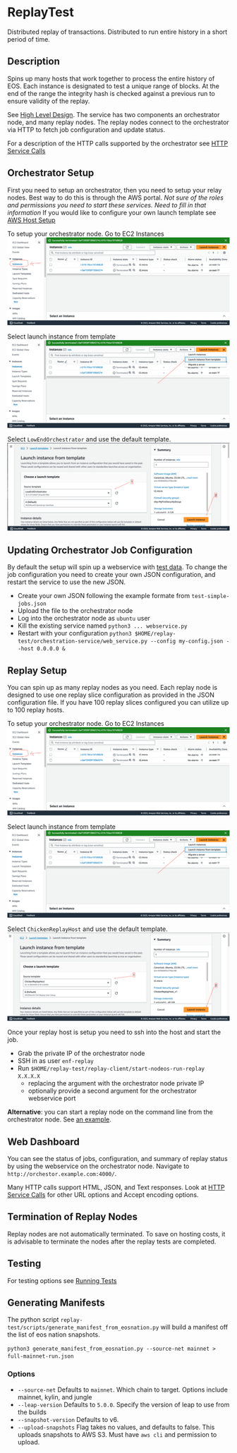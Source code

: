 # ReplayTest
Distributed replay of transactions. Distributed to run entire history in a short period of time.

## Description
Spins up many hosts that work together to process the entire history of EOS. Each instance is designated to test a unique range of blocks. At the end of the range the integrity hash is checked against a previous run to ensure validity of the replay.

See [High Level Design](docs/high-level-design.md). The service has two components an orchestrator node, and many replay nodes. The replay nodes connect to the orchestrator via HTTP to fetch job configuration and update status.

For a description of the HTTP calls supported by the orchestrator see [HTTP Service Calls](docs/http-service-calls.md)

## Orchestrator Setup
First you need to setup an orchestrator, then you need to setup your relay nodes. Best way to do this is through the AWS portal. *Not sure of the roles and permissions you need to start these services. Need to fill in that information* If you would like to configure your own launch template see [AWS Host Setup](docs/AWS-Host-Setup.md)

To setup your orchestrator node. Go to EC2 Instances
![EC2Instance](docs/images/CDEC2Instance.png)

Select launch instance from template
![LaunchTemplace](docs/images/CDLaunchTemplate.png)

Select `LowEndOrchestrator` and use the default template.
![OrchTemplaceSelect](docs/images/CDOrchTemplateSelect.png)

## Updating Orchestrator Job Configuration
By default the setup will spin up a webservice with [test data](meta-data/test-simple-jobs.json). To change the job configuration you need to create your own JSON configuration, and restart the service to use the new JSON.
- Create your own JSON following the example formate from `test-simple-jobs.json`
- Upload the file to the orchestrator node
- Log into the orchestrator node as `ubuntu` user
- Kill the existing service named `python3 ... webservice.py`
- Restart with your configuration `python3 $HOME/replay-test/orchestration-service/web_service.py --config my-config.json --host 0.0.0.0 &`

## Replay Setup
You can spin up as many replay nodes as you need. Each replay node is designed to use one replay slice configuration as provided in the JSON configuration file. If you have 100 replay slices configured you can utilize up to 100 replay hosts.

To setup your orchestrator node. Go to EC2 Instances
![CDEC2Instance](docs/images/CDEC2Instance.png)

Select launch instance from template
![LaunchTemplace](docs/images/CDLaunchTemplate.png)

Select `ChickenReplayHost` and use the default template.
![ReplayTemplaceSelect](docs/images/CDReplayTemplateSelect.png)

Once your replay host is setup you need to ssh into the host and start the job.
- Grab the private IP of the orchestrator node
- SSH in as user `enf-replay`
- Run `$HOME/replay-test/replay-client/start-nodeos-run-replay X.X.X.X`
   - replacing the argument with the orchestrator node private IP
   - optionally provide a second argument for the orchestrator webservice port

**Alternative**: you can start a replay node on the command line from the orchestrator node. See [an example](scripts/run-replay-instance.sh).

## Web Dashboard
You can see the status of jobs, configuration, and summary of replay status by using the webservice on the orchestrator node. Navigate to `http://orchestor.example.com:4000/`.

Many HTTP calls support HTML, JSON, and Text responses. Look at [HTTP Service Calls](docs/http-service-calls.md) for other URL options and Accept encoding options.

## Termination of Replay Nodes
Replay nodes are not automatically terminated. To save on hosting costs, it is advisable to terminate the nodes after the replay tests are completed.

## Testing
For testing options see [Running Tests](docs/running-tests.md)

## Generating Manifests
The python script `replay-test/scripts/generate_manifest_from_eosnation.py` will build a manifest off the list of eos nation snapshots.

`python3 generate_manifest_from_eosnation.py --source-net mainnet > full-mainnet-run.json`

### Options
- `--source-net` Defaults to `mainnet`. Which chain to target. Options include mainnet, kylin, and jungle
- `--leap-version` Defaults to `5.0.0`. Specify the version of leap to use from the builds
- `--snapshot-version` Defaults to v6.
- `--upload-snapshots` Flag takes no values, and defaults to false. This uploads snapshots to AWS S3. Must have `aws cli` and permission to upload.
